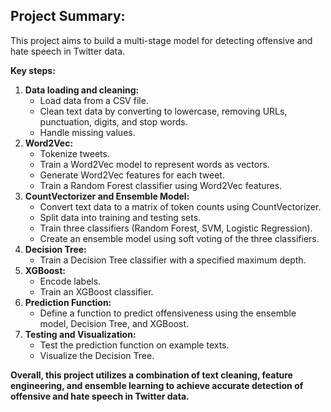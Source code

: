 ## Project Summary:

This project aims to build a multi-stage model for detecting offensive and hate speech in Twitter data.

**Key steps:**

1. **Data loading and cleaning:**
    * Load data from a CSV file.
    * Clean text data by converting to lowercase, removing URLs, punctuation, digits, and stop words.
    * Handle missing values.
2. **Word2Vec:**
    * Tokenize tweets.
    * Train a Word2Vec model to represent words as vectors.
    * Generate Word2Vec features for each tweet.
    * Train a Random Forest classifier using Word2Vec features.
3. **CountVectorizer and Ensemble Model:**
    * Convert text data to a matrix of token counts using CountVectorizer.
    * Split data into training and testing sets.
    * Train three classifiers (Random Forest, SVM, Logistic Regression).
    * Create an ensemble model using soft voting of the three classifiers.
4. **Decision Tree:**
    * Train a Decision Tree classifier with a specified maximum depth.
5. **XGBoost:**
    * Encode labels.
    * Train an XGBoost classifier.
6. **Prediction Function:**
    * Define a function to predict offensiveness using the ensemble model, Decision Tree, and XGBoost.
7. **Testing and Visualization:**
    * Test the prediction function on example texts.
    * Visualize the Decision Tree.

**Overall, this project utilizes a combination of text cleaning, feature engineering, and ensemble learning to achieve accurate detection of offensive and hate speech in Twitter data.**
